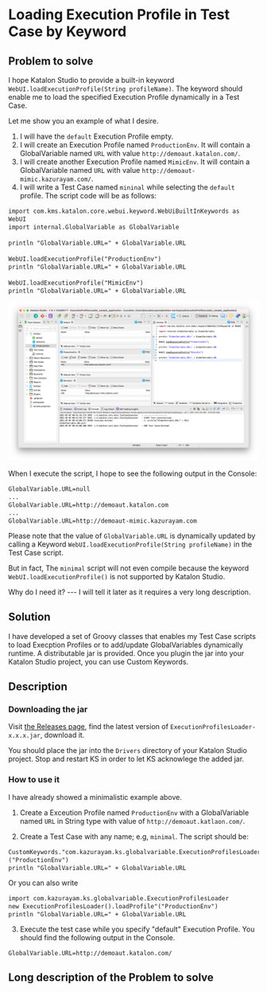 Loading Execution Profile in Test Case by Keyword
=======

## Problem to solve

I hope Katalon Studio to provide a built-in keyword `WebUI.loadExecutionProfile(String profileName)`. The keyword should enable me to load the specified Execution Profile dynamically in a Test Case.

Let me show you an example of what I desire.

1. I will have the `default` Execution Profile empty.
2. I will create an Execution Profile named `ProductionEnv`. It will contain a GlobalVariable named `URL` with value `http://demoaut.katalon.com/`.
3. I will create another Execution Profile named `MimicEnv`. It will contain a GlobalVariable named `URL` with value `http://demoaut-mimic.kazurayam.com/`.
4. I will write a Test Case named `mininal` while selecting the `default` profile. The script code will be as follows:
```
import com.kms.katalon.core.webui.keyword.WebUiBuiltInKeywords as WebUI
import internal.GlobalVariable as GlobalVariable

println "GlobalVariable.URL=" + GlobalVariable.URL

WebUI.loadExecutionProfile("ProductionEnv")
println "GlobalVariable.URL=" + GlobalVariable.URL

WebUI.loadExecutionProfile("MimicEnv")
println "GlobalVariable.URL=" + GlobalVariable.URL
```

![minimal_model](docs/images/README2/minimal_model_of_my_desire.png)

When I execute the script, I hope to see the following output in the Console:

```
GlobalVariable.URL=null
...
GlobalVariable.URL=http://demoaut.katalon.com
...
GlobalVariable.URL=http://demoaut-mimic.kazurayam.com
```

Please note that the value of `GlobalVariable.URL` is dynamically updated by calling a Keyword `WebUI.loadExecutionProfile(String profileName)` in the Test Case script.

But in fact, The `minimal` script will not even compile because the keyword `WebUI.loadExecutionProfile()` is not supported by Katalon Studio.

Why do I need it? --- I will tell it later as it requires a very long description.

## Solution

I have developed a set of Groovy classes that enables my Test Case scripts to load Execption Profiles or to add/update GlobalVariables dynamically runtime. A distributable jar is provided. Once you plugin the jar into your Katalon Studio project, you can use Custom Keywords.

## Description

### Downloading the jar

Visit [the Releases page](https://github.com/kazurayam/ExecutionProfilesLoader/releases), find the latest version of `ExecutionProfilesLoader-x.x.x.jar`, download it.

You should place the jar into the `Drivers` directory of your Katalon Studio project. Stop and restart KS in order to let KS acknowlege the added jar.

### How to use it

I have already showed a minimalistic example above. 

1. Create a Exceution Profile named `ProductionEnv` with a GlobalVariable named `URL` in String type with value of `http://demoaut.katlaon.com/`.

2. Create a Test Case with any name; e.g, `minimal`. The script should be:

```
CustomKeywords."com.kazurayam.ks.globalvariable.ExecutionProfilesLoader.loadProfile"("ProductionEnv")
println "GlobalVariable.URL=" + GlobalVariable.URL
```

Or you can also write
```
import com.kazurayam.ks.globalvariable.ExecutionProfilesLoader
new ExecutionProfilesLoader().loadProfile"("ProductionEnv")
println "GlobalVariable.URL=" + GlobalVariable.URL
```

3. Execute the test case while you specify "default" Execution Profile. You should find the following output in the Console.

```
GlobalVariable.URL=http://demoaut.katalon.com/
```



## Long description of the Problem to solve
